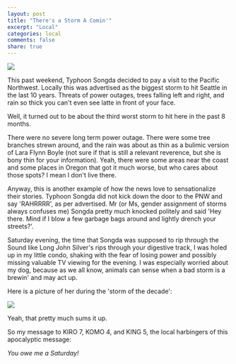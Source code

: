 ```yaml
---
layout: post
title: "There's a Storm A Comin'"
excerpt: "Local"
categories: local
comments: false
share: true
---
```


![](http://static.seattletimes.com/wp-content/uploads/2016/03/3142016PNWhurricane-780x528.jpg)


This past weekend, Typhoon Songda decided to pay a visit to the Pacific Northwest. Locally this was advertised as the biggest storm to hit Seattle in the last 10 years. Threats of power outages, trees falling left and right, and rain so thick you can't even see latte in front of your face. 


Well, it turned out to be about the third worst storm to hit here in the past 8 months.


There were no severe long term power outage. There were some tree branches strewn around, and the rain was about as thin as a bulimic version of Lara Flynn Boyle (not sure if that is still a relevant reverence, but she is bony thin for your information).  Yeah, there were some areas near the coast and some places in Oregon that got it much worse, but who cares about those spots? I mean I don't live there.


Anyway, this is another example of how the news love to sensationalize their stories. Typhoon Songda did not kick down the door to the PNW and say 'RAHRRRR', as per advertised. Mr (or Ms, gender assignment of storms always confuses me) Songda pretty much knocked politely and said 'Hey there. Mind if I blow a few garbage bags around and lightly drench your streets?'.  


Saturday evening, the time that Songda was supposed to rip through the Sound like Long John Silver's rips through your digestive track, I was holed up in my little condo, shaking with the fear of losing power and possibly missing valuable TV viewing for the evening. I was especially worried about my dog, because as we all know, animals can sense when a bad storm is a brewin' and may act up. 

Here is a picture of her during the 'storm of the decade':

![](http://psmak3.github.io/images/arwensleep.JPG)


Yeah, that pretty much sums it up.



So my message to KIRO 7, KOMO 4, and KING 5, the local harbingers of this apocalyptic message:



*You owe me a Saturday!*










